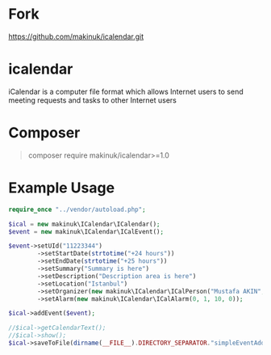 # Fork
https://github.com/makinuk/icalendar.git

# icalendar
iCalendar is a computer file format which allows Internet users to send meeting requests and tasks to other Internet users

# Composer
> composer require makinuk/icalendar>=1.0

# Example Usage
```php
require_once "../vendor/autoload.php";

$ical = new makinuk\ICalendar\ICalendar();
$event = new makinuk\ICalendar\ICalEvent();

$event->setUId("11223344")
        ->setStartDate(strtotime("+24 hours"))
        ->setEndDate(strtotime("+25 hours"))
        ->setSummary("Summary is here")
        ->setDescription("Description area is here")
        ->setLocation("Istanbul")
        ->setOrganizer(new makinuk\ICalendar\ICalPerson("Mustafa AKIN", "user@domain.com"))
        ->setAlarm(new makinuk\ICalendar\ICalAlarm(0, 1, 10, 0));

$ical->addEvent($event);

//$ical->getCalendarText();
//$ical->show();
$ical->saveToFile(dirname(__FILE__).DIRECTORY_SEPARATOR."simpleEventAdd.ics");
```
